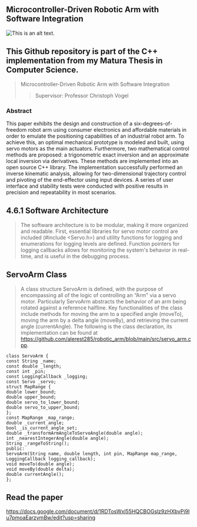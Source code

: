 

## Microcontroller-Driven Robotic Arm with Software Integration

![This is an alt text.](https://i.postimg.cc/R0brJh5V/Screenshot-2025-03-17-133221.png "Robot Arm")

## This Github repository is part of the C++ implementation from my Matura Thesis in Computer Science. 
> Microcontroller-Driven Robotic Arm with Software Integration 
>> Supervisor: Professor Christoph Vogel


### Abstract 
This paper exhibits the design and construction of a six-degrees-of-freedom robot arm using consumer electronics and affordable materials in order to emulate the positioning capabilities of an industrial robot arm. To achieve this, an optimal mechanical prototype is modeled and built, using servo motors as the main actuators. Furthermore, two mathematical control methods are proposed: a trigonometric exact inversion and an approximate local inversion via derivatives. These methods are implemented into an open source C++ library. The implementation successfully performed an inverse kinematic analysis, allowing for two-dimensional trajectory control and pivoting of the end-effector using input devices. A series of user interface and stability tests were conducted with positive results in precision and repeatability in most scenarios. 


## 4.6.1 Software Architecture 

> The software architecture is to be modular, making it more organized and readable. First, essential libraries for servo motor control are included (#include <Servo.h>) and utility functions for logging and enumerations for logging levels are defined. Function pointers for logging callbacks allows for monitoring the system's behavior in real-time, and is useful in the debugging process. 

## ServoArm Class 

> A class structure ServoArm is defined, with the purpose of encompassing all of the logic of controlling an “Arm” via a servo motor. Particularly ServoArm abstracts the behavior of an arm being rotated against a reference halfline. 
Key functionalities of the class include methods for moving the arm to a specified angle (moveTo), moving the arm by a delta angle (moveBy), and retrieving the current angle (currentAngle). The following is the class declaration, its implementation can be found at https://github.com/alerest285/robotic_arm/blob/main/src/servo_arm.cpp. 
 


```
class ServoArm { 
const String _name; 
const double _length; 
const int _pin; 
const LoggingCallback _logging; 
const Servo _servo; 
struct MapRange { 
double lower_bound; 
double upper_bound; 
double servo_to_lower_bound; 
double servo_to_upper_bound; 
}; 
const MapRange _map_range; 
double _current_angle; 
bool _is_current_angle_set; 
double _transformArmAngleToServoAngle(double angle); 
int _nearestIntegerAngle(double angle); 
String _rangeToString(); 
public: 
ServoArm(String name, double length, int pin, MapRange map_range, LoggingCallback logging_callback); 
void moveTo(double angle); 
void moveBy(double delta); 
double currentAngle(); 
}; 

```


## Read the paper

https://docs.google.com/document/d/1RDTosWxl55HQCBOGslz9zHXbvPj9Iu7pmoaEarzymBw/edit?usp=sharing



